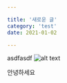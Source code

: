```yaml
---

title: '새로운 글'
category: 'test'
date: 2021-01-02

---
```


asdfasdf
![alt text](http://localhost:3000/2022.1.21.오전12:04:38.png)

안녕하세요